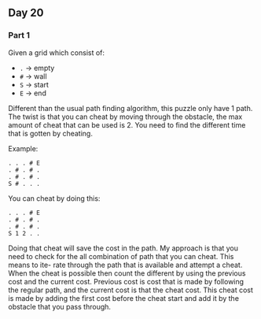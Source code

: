 ## Day 20

### Part 1

Given a grid which consist of:

- `.` -> empty
- `#` -> wall
- `S` -> start
- `E` -> end

Different than the usual path finding algorithm, this puzzle only have 1 path.
The twist is that you can cheat by moving through the obstacle, the max amount
of cheat that can be used is 2. You need to find the different time that is
gotten by cheating.

Example:

```
. . . # E
. # . # .
. # . # .
S # . . .
```

You can cheat by doing this:

```
. . . # E
. # . # .
. # . # .
S 1 2 . .
```

Doing that cheat will save the cost in the path. My approach is that you need
to check for the all combination of path that you can cheat. This means to ite-
rate through the path that is available and attempt a cheat. When the cheat is
possible then count the different by using the previous cost and the current
cost. Previous cost is cost that is made by following the regular path, and the
current cost is that the cheat cost. This cheat cost is made by adding the
first cost before the cheat start and add it by the obstacle that you pass
through.
